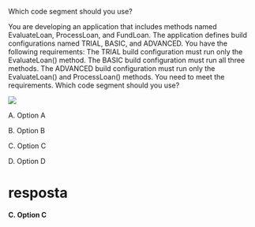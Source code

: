 ﻿Which code segment should you use?

You are developing an application that includes methods named EvaluateLoan,
ProcessLoan, and FundLoan. The application defines build configurations named TRIAL,
BASIC, and ADVANCED.
You have the following requirements:
The TRIAL build configuration must run only the EvaluateLoan() method.
The BASIC build configuration must run all three methods.
The ADVANCED build configuration must run only the EvaluateLoan() and ProcessLoan() methods.
You need to meet the requirements. Which code segment should you use?

![](https://cdn.briefmenow.org/wp-content/uploads/70-483-v2/287.jpg)

A.
Option A

B.
Option B

C.
Option C

D.
Option D

# resposta 
**C.
Option C**